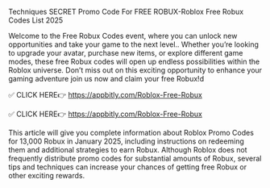 Techniques SECRET Promo Code For FREE ROBUX-Roblox Free Robux Codes List 2025

Welcome to the Free Robux Codes event, where you can unlock new opportunities and take your game to the next level.. Whether you’re looking to upgrade your avatar, purchase new items, or explore different game modes, these free Robux codes will open up endless possibilities within the Roblox universe. Don’t miss out on this exciting opportunity to enhance your gaming adventure join us now and claim your free Robux!d


✅ CLICK HERE👉 https://appbitly.com/Roblox-Free-Robux

✅ CLICK HERE👉 https://appbitly.com/Roblox-Free-Robux


This article will give you complete information about Roblox Promo Codes for 13,000 Robux in January 2025, including instructions on redeeming them and additional strategies to earn Robux. Although Roblox does not frequently distribute promo codes for substantial amounts of Robux, several tips and techniques can increase your chances of getting free Robux or other exciting rewards.